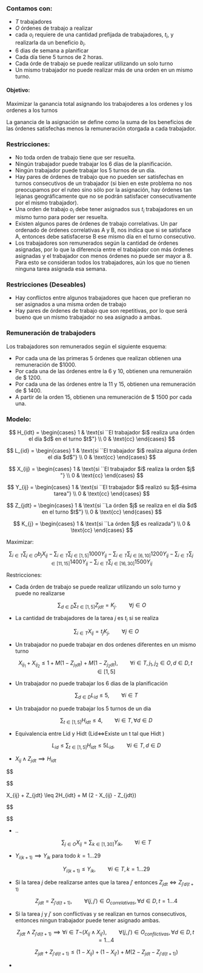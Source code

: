 ### Contamos con:

* $T$ trabajadores
* $O$ órdenes de trabajo a realizar
* cada $o_i$ requiere de una cantidad prefijada de trabajadores, $t_i$, y realizarla da un
  beneficio $b_i$.
* 6 dias de semana a planificar
* Cada día tiene 5 turnos de 2 horas.
* Cada órde de trabajo se puede realizar utilizando un solo turno
* Un mismo trabajador no puede realizar más de una orden en un mismo turno.

#### Objetivo:

Maximizar la ganancia total asignando los trabajoderes a los ordenes y los ordenes a los turnos

La ganancia de la asignación se define como la suma de los beneficios de las órdenes satisfechas menos la remuneración otorgada a cada trabajador.

### Restricciones:

* No toda orden de trabajo tiene que ser resuelta.
* Ningún trabajador puede trabajar los 6 dı́as de la planificación.
* Ningún trabajador puede trabajar los 5 turnos de un dı́a.
* Hay pares de órdenes de trabajo que no pueden ser satisfechas en turnos consecutivos
  de un trabajador (si bien en este problema no nos preocupamos por el ruteo sino sólo
  por la asignación, hay órdenes tan lejanas geográficamente que no se podrán satisfacer
  consecutivamente por el mismo trabajador).
* Una orden de trabajo $o_i$ debe tener asignados sus $t_i$ trabajadores en un mismo turno
  para poder ser resuelta.
* Existen algunos pares de órdenes de trabajo correlativas. Un par ordenado de órdenes
  correlativas A y B, nos indica que si se satisface A, entonces debe satisfacerse B ese
  mismo dı́a en el turno consecutivo.
* Los trabajadores son remunerados según la cantidad de órdenes asignadas, por lo que
  la diferencia entre el trabajador con más órdenes asignadas y el trabajador con menos
  órdenes no puede ser mayor a 8. Para esto se consideran todos los trabajadores, aún los
  que no tienen ninguna tarea asignada esa semana.

### Restricciones (Deseables)

* Hay conflictos entre algunos trabajadores que hacen que prefieran no ser asignados a una misma orden de trabajo
* Hay pares de órdenes de trabajo que son repetitivas, por lo que será bueno que un mismo trabajador no sea asignado a ambas.

### Remuneración de trabajoders

Los trabajadores son remunerados según el siguiente esquema:

* Por cada una de las primeras 5 órdenes que realizan obtienen una remuneración de $1000.
* Por cada una de las órdenes entre la 6 y 10, obtienen una remuneraión de $ 1200.
* Por cada una de las órdenes entre la 11 y 15, obtienen una remuneración de $ 1400.
* A partir de la orden 15, obtienen una remuneración de $ 1500 por cada una.

### Modelo:

$$
H_{idt} = \begin{cases}
    1 & \text{si ``El trabajador $i$ realiza una órden el día $d$ en el turno $t$"}  \\ 
    0 & \text{cc}
\end{cases}
$$

$$
L_{id} = \begin{cases}
    1 & \text{si ``El trabajador $i$ realiza alguna órden el día $d$"}  \\ 
    0 & \text{cc}
\end{cases}
$$

$$
X_{ij} = \begin{cases}
    1 & \text{si ``El trabajador $i$ realiza la orden $j$ "}  \\ 
    0 & \text{cc}
\end{cases}
$$

$$
Y_{ij} = \begin{cases} 
1 & \text{si ``El trabajador $i$ realizó su $j$-ésima tarea"} \\
0 & \text{cc}
\end{cases}
$$

$$
Z_{jdt} = \begin{cases} 
1 & \text{si ``La órden $j$ se realiza en el día $d$ en el turno $t$"} \\
0 & \text{cc}
\end{cases}
$$

$$
K_{j} = \begin{cases} 
1 & \text{si ``La órden $j$ es realizada"} \\
0 & \text{cc}
\end{cases}
$$

Maximizar:

$$
\sum_{i\in T}\sum_{j\in O}{b_jX_{ij}} - \sum_{i\in T}\sum_{j\in [1,5]}{1000Y_{ij}} - \sum_{i\in T}\sum_{j\in [6,10]}{1200Y_{ij}} - \sum_{i\in T}\sum_{j\in [11,15]}{1400Y_{ij}} - \sum_{i\in T}\sum_{j\in [16,30]}{1500Y_{ij}}
$$

Restricciones:

* Cada órden de trabajo se puede realizar utilizando un solo turno y puede no realizarse

$$
\sum_{d\in D}\sum_{t\in [1,5]} {Z_{jdt}} = K_j. \qquad \forall {j \in O}
$$

* La cantidad de trabajadores de  la tarea $j$ es $t_i$ si se realiza

  $$
  \sum_{i\in T}{X_{ij}} = t_jK_j, \qquad \forall j\in O
  $$
* Un trabajador no puede trabajar en dos ordenes diferentes en un mismo turno

  $$
  X_{ij_1}+X_{ij_2} \leq 1 + M(1-Z_{j_1dt}) + M(1-Z_{j_2dt}), \qquad \forall i\in T, j_1,j_2\in O, d\in D, t\in [1,5]
  $$
* Un trabajador no puede trabajar los 6 dias de la planificación

  $$
  \sum_{d\in D}{L_{id}} \leq 5, \qquad \forall i \in T
  $$
* Un trabajador no puede trabajar los 5 turnos de un dia

  $$
  \sum_{t\in [1,5]}{H_{idt}} \leq 4, \qquad \forall i\in T, \forall d \in D
  $$
* Equivalencia entre Lid y Hidt (Lid$\iff$Existe un t tal que  Hidt )

  $$
  L_{id} \leq \sum_{t\in [1,5]}{H_{idt}} \leq 5L_{id}, \qquad  \forall i\in T, d\in D
  $$
* $X_{ij} \land Z_{jdt} \implies H_{idt}$

$$


$$

  X_{ij} + Z_{jdt} \leq 2H_{idt} + M (2 - X_{ij} -  Z_{jdt})

$$


$$

* ..

  $$
  \sum_{j\in O} {X_{ij}} = \sum_{k\in [1,30]}{Y_{ik}}, \qquad \forall i\in T
  $$
* $Y_{i(k+1)} \implies Y_{ik}$ para todo $k = 1\dots 29$

  $$
  Y_{i(k+1)} \leq Y_{ik}, \qquad \forall i \in T, k = 1 \dots 29
  $$
* Si la tarea $j$ debe realizarse antes que la tarea $j'$ entonces $Z_{jdt} \iff Z_{j'd(t+1)}$

  $$
  Z_{jdt} = Z_{j'd(t+1)}, \qquad \forall (j, j')\in O_{correlativas}, \forall d\in D, t = 1\dots 4
  $$
* Si la tarea $j$ y $j'$ son conflictivas y se realizan en turnos consecutivos, entonces ningun trabajador puede tener asignado ambas.

  $$
  Z_{jdt} \land Z_{j'd(t+1)} \implies \forall i \in T ¬(X_{ij} \land X_{ij'}), \qquad \forall (j,j')\in O_{conflictivas}, \forall d\in D, t = 1\dots 4
  $$

  $$
  Z_{jdt} + Z_{j'd(t+1)} \leq (1-X_{ij}) + (1-X_{ij'}) + M(2 - Z_{jdt} - Z_{j'd(t+1)})
  $$
*
